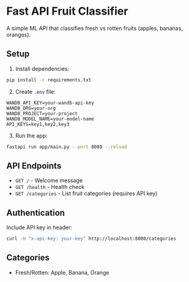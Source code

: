 # Fast API Fruit Classifier

A simple ML API that classifies fresh vs rotten fruits (apples, bananas, oranges).

## Setup

1. Install dependencies:

```bash
pip install -r requirements.txt
```

2. Create `.env` file:

```env
WANDB_API_KEY=your-wandb-api-key
WANDB_ORG=your-org
WANDB_PROJECT=your-project
WANDB_MODEL_NAME=your-model-name
API_KEYS=key1,key2,key3
```

3. Run the app:

```bash
fastapi run app/main.py --port 8080 --reload
```

## API Endpoints

- `GET /` - Welcome message
- `GET /health` - Health check
- `GET /categories` - List fruit categories (requires API key)

## Authentication

Include API key in header:

```bash
curl -H "x-api-key: your-key" http://localhost:8000/categories
```

## Categories

- Fresh/Rotten: Apple, Banana, Orange

